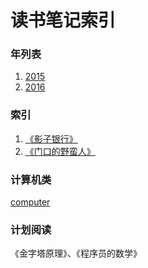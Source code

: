 读书笔记索引
====================

### 年列表
1. [2015](2015/README2015.md)
2. [2016](2016/README2016.md)


### 索引
1. [《影子银行》](rn2017_001.md)
2. [《门口的野蛮人》](rn2017_002.md)



### 计算机类
[computer](computer/README.md)

### 计划阅读

《金字塔原理》、《程序员的数学》
